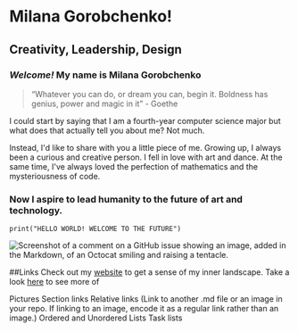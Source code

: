 # Milana Gorobchenko!
## Creativity, Leadership, Design

### *Welcome!* My name is **Milana Gorobchenko**


> “Whatever you can do, or dream you can, begin it. Boldness has genius, power and magic in it” - Goethe

I could start by saying that I am a fourth-year computer science major but what does that actually tell you about me? Not much.

Instead, I'd like to share with you a little piece of me.
Growing up, I always been a curious and creative person. I fell in love with art and dance. At the same time, I've always loved the perfection of mathematics and the mysteriousness of code. 
### Now I aspire to lead humanity to the future of art and technology.

```
print("HELLO WORLD! WELCOME TO THE FUTURE")
```

![Screenshot of a comment on a GitHub issue showing an image, added in the Markdown, of an Octocat smiling and raising a tentacle.](https://myoctocat.com/assets/images/base-octocat.svg)

##Links
Check out my [website](www.milana-gorobchenko.com) to get a sense of my inner landscape.
Take a look [here](docs/CONTRIBUTING.md) to see more of 

Pictures
Section links
Relative links (Link to another .md file or an image in your repo. If linking to an image, encode it as a regular link rather than an image.)
Ordered and Unordered Lists
Task lists
